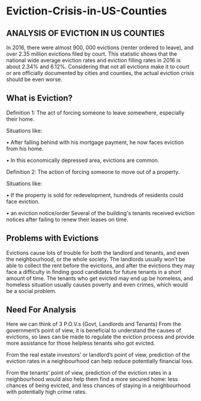 # Eviction-Crisis-in-US-Counties
ANALYSIS OF EVICTION IN US COUNTIES
-----------------------------------

In 2016, there were almost 900, 000 evictions (renter ordered to leave), and over 2.35 million evictions filed by court. This statistic shows that the national wide average eviction rates and eviction filling rates in 2016 is about 2.34% and 6.12%. Considering that not all evictions make it to court or are officially documented by cities and counties, the actual eviction crisis should be even worse.

What is Eviction?
----------------

Definition 1:
 The act of forcing someone to leave somewhere, especially their home.
 
Situations like:

   •	After falling behind with his mortgage payment, he now faces eviction from his home.
   
   •	In this economically depressed area, evictions are common.

Definition 2:
The action of forcing someone to move out of a property.

Situations like:

   •	If the property is sold for redevelopment, hundreds of residents could face eviction.

   •	an eviction notice/order Several of the building's tenants received eviction notices after failing to renew their leases on time.

Problems with Evictions
-----------------------
Evictions cause lots of trouble for both the landlord and tenants, and even the neighbourhood, or the whole society.
The landlords usually won’t be able to collect the rent before the evictions, and after the evictions they may face a difficulty in finding good candidates for future tenants in a short amount of time. The tenants who get evicted may end up be homeless, and homeless situation usually causes poverty and even crimes, which would be a social problem.

Need For Analysis
-----------------
Here we can think of 3 P.O.V.s (Govt, Landlords and Tenants)
From the government’s point of view, it is beneficial to understand the causes of evictions, so laws can be made to regulate the eviction process and provide more assistance for those helpless tenants who got evicted.

From the real estate investors’ or landlord’s point of view, prediction of the eviction rates in a neighbourhood can help reduce potentially financial loss.

From the tenants’ point of view, prediction of the eviction rates in a neighbourhood would also help them find a more secured home: less chances of being evicted, and less chances of staying in a neighbourhood with potentially high crime rates.

